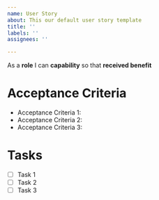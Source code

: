 ```yaml
---
name: User Story
about: This our default user story template
title: ''
labels: ''
assignees: ''

---
```


As a **role** I can **capability** so that **received benefit**

# Acceptance Criteria

- Acceptance Criteria 1:
- Acceptance Criteria 2:
- Acceptance Criteria 3:

# Tasks
- [ ] Task 1
- [ ] Task 2
- [ ] Task 3
